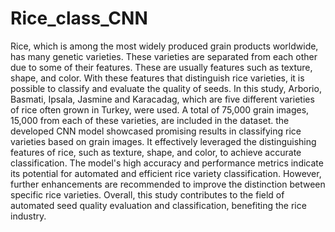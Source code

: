 # Rice_class_CNN
Rice, which is among the most widely produced grain products worldwide, has many genetic varieties. These varieties are separated from each other due to some of their features. These are usually features such as texture, shape, and color. With these features that distinguish rice varieties, it is possible to classify and evaluate the quality of seeds. In this study, Arborio, Basmati, Ipsala, Jasmine and Karacadag, which are five different varieties of rice often grown in Turkey, were used. A total of 75,000 grain images, 15,000 from each of these varieties, are included in the dataset. the developed CNN model showcased promising results in classifying rice varieties based on grain images. It effectively leveraged the distinguishing features of rice, such as texture, shape, and color, to achieve accurate classification. The model's high accuracy and performance metrics indicate its potential for automated and efficient rice variety classification. However, further enhancements are recommended to improve the distinction between specific rice varieties. Overall, this study contributes to the field of automated seed quality evaluation and classification, benefiting the rice industry.
